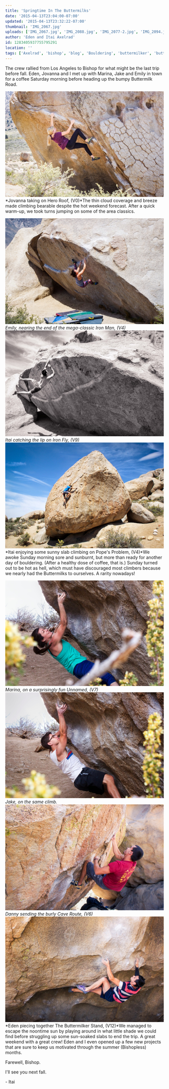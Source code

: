 ```yaml
---
title: 'Springtime In The Buttermilks'
date: '2015-04-13T23:04:00-07:00'
updated: '2015-04-13T23:32:22-07:00'
thumbnail: 'IMG_2067.jpg'
uploads: ['IMG_2067.jpg', 'IMG_2088.jpg', 'IMG_2077-2.jpg', 'IMG_2094.jpg', 'IMG_2116.jpg', 'IMG_2117.jpg', 'IMG_2105.jpg', 'IMG_2169.jpg']
author: 'Eden and Itai Axelrad'
id: 1283405937755795291
location: ''
tags: ['Axelrad', 'bishop', 'blog', 'Bouldering', 'buttermilker', 'buttermilks', 'California', 'Climbing', 'Eden', 'Five', 'Five Ten', 'granite', 'highball', 'hot', 'Itai', 'Photo']
---
```


The crew rallied from Los Angeles to Bishop for what might be the last trip before fall. Eden, Jovanna and I met up with Marina, Jake and Emily in town for a coffee Saturday morning before heading up the bumpy Buttermilk Road. 

![image alt](uploads/IMG_2067.jpg)*Jovanna taking on Hero Roof, (V0)*The thin cloud coverage and breeze made climbing bearable despite the hot weekend forecast. After a quick warm-up, we took turns jumping on some of the area classics.

![image alt](uploads/IMG_2088.jpg)*Emily, nearing the end of the mega-classic Iron Man, (V4)*![image alt](uploads/IMG_2077-2.jpg)*Itai catching the lip on Iron Fly, (V9)*![image alt](uploads/IMG_2094.jpg)*Itai enjoying some sunny slab climbing on Pope's Problem, (V4)*We awoke Sunday morning sore and sunburnt, but more than ready for another day of bouldering. (After a healthy dose of coffee, that is.) Sunday turned out to be hot as hell, which must have discouraged most climbers because we nearly had the Buttermilks to ourselves. A rarity nowadays!

![image alt](uploads/IMG_2116.jpg)*Marina, on a surprisingly fun Unnamed, (V7)*![image alt](uploads/IMG_2117.jpg)*Jake, on the same climb.*![image alt](uploads/IMG_2105.jpg)*Danny sending the burly Cave Route, (V6)*![image alt](uploads/IMG_2169.jpg)*Eden piecing together The Buttermilker Stand, (V12)*We managed to escape the noontime sun by playing around in what little shade we could find before struggling up some sun-soaked slabs to end the trip. A great weekend with a great crew! Eden and I even opened up a few new projects that are sure to keep us motivated through the summer (Bishopless) months.

Farewell, Bishop.

I'll see you next fall.

\- Itai
